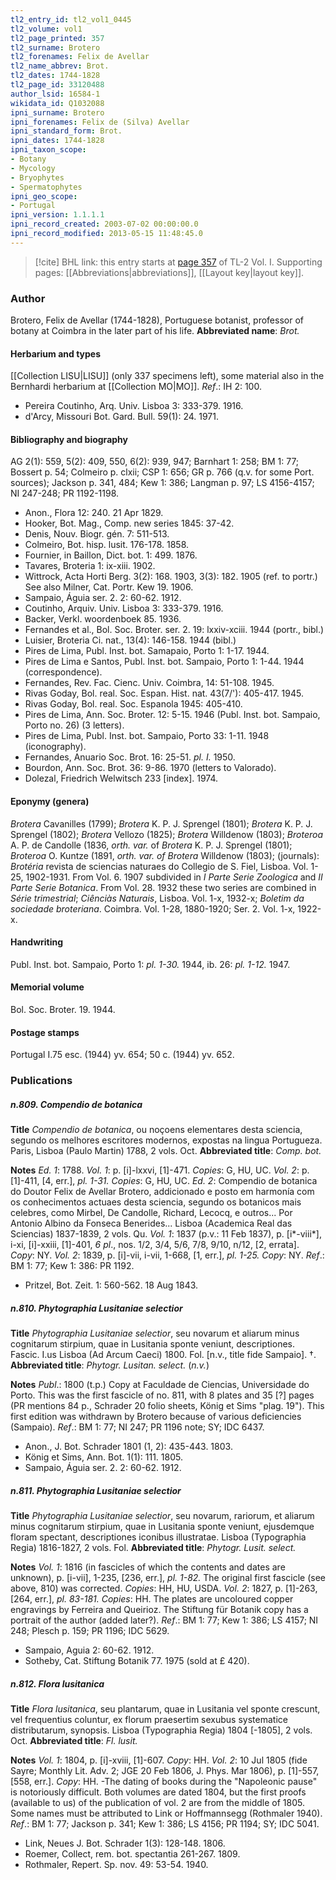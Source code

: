 ```yaml
---
tl2_entry_id: tl2_vol1_0445
tl2_volume: vol1
tl2_page_printed: 357
tl2_surname: Brotero
tl2_forenames: Felix de Avellar
tl2_name_abbrev: Brot.
tl2_dates: 1744-1828
tl2_page_id: 33120488
author_lsid: 16584-1
wikidata_id: Q1032088
ipni_surname: Brotero
ipni_forenames: Felix de (Silva) Avellar
ipni_standard_form: Brot.
ipni_dates: 1744-1828
ipni_taxon_scope: 
- Botany
- Mycology
- Bryophytes
- Spermatophytes
ipni_geo_scope: 
- Portugal
ipni_version: 1.1.1.1
ipni_record_created: 2003-07-02 00:00:00.0
ipni_record_modified: 2013-05-15 11:48:45.0
---
```



> [!cite] BHL link: this entry starts at [page 357](https://www.biodiversitylibrary.org/page/33120488) of TL-2 Vol. I.
> Supporting pages: [[Abbreviations|abbreviations]], [[Layout key|layout key]].

### Author

Brotero, Felix de Avellar (1744-1828), Portuguese botanist, professor of botany at Coimbra in the later part of his life. 
**Abbreviated name**: *Brot.*

#### Herbarium and types

[[Collection LISU|LISU]] (only 337 specimens left), some material also in the Bernhardi herbarium at [[Collection MO|MO]].
*Ref*.: IH 2: 100.
- Pereira Coutinho, Arq. Univ. Lisboa 3: 333-379. 1916.
- d'Arcy, Missouri Bot. Gard. Bull. 59(1): 24. 1971.

#### Bibliography and biography

AG 2(1): 559, 5(2): 409, 550, 6(2): 939, 947; Barnhart 1: 258; BM 1: 77; Bossert p. 54; Colmeiro p. clxii; CSP 1: 656; GR p. 766 (q.v. for some Port. sources); Jackson p. 341, 484; Kew 1: 386; Langman p. 97; LS 4156-4157; NI 247-248; PR 1192-1198.
- Anon., Flora 12: 240. 21 Apr 1829.
- Hooker, Bot. Mag., Comp. new series 1845: 37-42.
- Denis, Nouv. Biogr. gén. 7: 511-513.
- Colmeiro, Bot. hisp. lusit. 176-178. 1858.
- Fournier, in Baillon, Dict. bot. 1: 499. 1876.
- Tavares, Broteria 1: ix-xiii. 1902.
- Wittrock, Acta Horti Berg. 3(2): 168. 1903, 3(3): 182. 1905 (ref. to portr.) See also Milner, Cat. Portr. Kew 19. 1906.
- Sampaio, Águia ser. 2. 2: 60-62. 1912.
- Coutinho, Arquiv. Univ. Lisboa 3: 333-379. 1916.
- Backer, Verkl. woordenboek 85. 1936.
- Fernandes et al., Bol. Soc. Broter. ser. 2. 19: lxxiv-xciii. 1944 (portr., bibl.)
- Luisier, Broteria Ci. nat., 13(4): 146-158. 1944 (bibl.)
- Pires de Lima, Publ. Inst. bot. Samapaio, Porto 1: 1-17. 1944.
- Pires de Lima e Santos, Publ. Inst. bot. Sampaio, Porto 1: 1-44. 1944 (correspondence).
- Fernandes, Rev. Fac. Cienc. Univ. Coimbra, 14: 51-108. 1945.
- Rivas Goday, Bol. real. Soc. Espan. Hist. nat. 43(7/'): 405-417. 1945.
- Rivas Goday, Bol. real. Soc. Espanola 1945: 405-410.
- Pires de Lima, Ann. Soc. Broter. 12: 5-15. 1946 (Publ. Inst. bot. Sampaio, Porto no. 26) (3 letters).
- Pires de Lima, Publ. Inst. bot. Sampaio, Porto 33: 1-11. 1948 (iconography).
- Fernandes, Anuario Soc. Brot. 16: 25-51. *pl. I.* 1950.
- Bourdon, Ann. Soc. Brot. 36: 9-86. 1970 (letters to Valorado).
- Dolezal, Friedrich Welwitsch 233 \[index\]. 1974.

#### Eponymy (genera)

*Brotera* Cavanilles (1799); *Brotera* K. P. J. Sprengel (1801); *Brotera* K. P. J. Sprengel (1802); *Brotera* Vellozo (1825); *Brotera* Willdenow (1803); *Broteroa* A. P. de Candolle (1836, *orth. var.* of *Brotera* K. P. J. Sprengel (1801); *Broteroa* O. Kuntze (1891, *orth. var. of Brotera* Willdenow (1803); (journals): *Brotéria* revista de sciencias naturaes do Collegio de S. Fiel, Lisboa. Vol. 1-25, 1902-1931. From Vol. 6. 1907 subdivided in *I Parte Serie Zoologica* and *II Parte Serie Botanica*. From Vol. 28. 1932 these two series are combined in *Série trimestrial*; *Ciênciàs Naturais*, Lisboa. Vol. 1-x, 1932-x; *Boletim da sociedade broteriana*. Coimbra. Vol. 1-28, 1880-1920; Ser. 2. Vol. 1-x, 1922-x.

#### Handwriting

Publ. Inst. bot. Sampaio, Porto 1: *pl. 1-30.* 1944, ib. 26: *pl. 1-12.* 1947.

#### Memorial volume

Bol. Soc. Broter. 19. 1944.

#### Postage stamps

Portugal I.75 esc. (1944) yv. 654; 50 c. (1944) yv. 652.

### Publications

##### n.809. Compendio de botanica

**Title**
*Compendio de botanica*, ou noçoens elementares desta sciencia, segundo os melhores escritores modernos, expostas na lingua Portugueza. Paris, Lisboa (Paulo Martin) 1788, 2 vols. Oct.
**Abbreviated title**: *Comp. bot.*

**Notes**
*Ed. 1*: 1788.
*Vol. 1*: p. \[i\]-lxxvi, \[1\]-471. *Copies*: G, HU, UC.
*Vol. 2*: p. \[1\]-411, \[4, err.\], *pl. 1-31. Copies*: G, HU, UC.
*Ed. 2*: Compendio de botanica do Doutor Felix de Avellar Brotero, addicionado e posto em harmonía com os conhecimentos actuaes desta sciencia, segundo os botanicos mais celebres, como Mirbel, De Candolle, Richard, Lecocq, e outros... Por Antonio Albino da Fonseca Benerides... Lisboa (Academica Real das Sciencias) 1837-1839, 2 vols. Qu.
*Vol. 1*: 1837 (p.v.: 11 Feb 1837), p. \[i\*-viii\*\], i-xi, \[i\]-xxiii, \[1\]-401, *6 pl*., nos. 1/2, 3/4, 5/6, 7/8, 9/10, n/12, \[2, errata\]. *Copy*: NY.
*Vol. 2*: 1839, p. \[i\]-vii, i-vii, 1-668, \[1, err.\], *pl. 1-25. Copy*: NY.
*Ref*.: BM 1: 77; Kew 1: 386: PR 1192.
- Pritzel, Bot. Zeit. 1: 560-562. 18 Aug 1843.

##### n.810. Phytographia Lusitaniae selectior

**Title**
*Phytographia Lusitaniae selectior*, seu novarum et aliarum minus cognitarum stirpium, quae in Lusitania sponte veniunt, descriptiones. Fascic. I.us Lisboa (Ad Arcum Caeci) 1800. Fol. \[n.v., title fide Sampaio\]. †.
**Abbreviated title**: *Phytogr. Lusitan. select.* (*n.v.*)

**Notes**
*Publ*.: 1800 (t.p.) Copy at Faculdade de Ciencias, Universidade do Porto. This was the first fascicle of no. 811, with 8 plates and 35 \[?\] pages (PR mentions 84 p., Schrader 20 folio sheets, König et Sims "plag. 19"). This first edition was withdrawn by Brotero because of various deficiencies (Sampaio).
*Ref*.: BM 1: 77; NI 247; PR 1196 note; SY; IDC 6437.
- Anon., J. Bot. Schrader 1801 (1, 2): 435-443. 1803.
- König et Sims, Ann. Bot. 1(1): 111. 1805.
- Sampaio, Águia ser. 2. 2: 60-62. 1912.

##### n.811. Phytographia Lusitaniae selectior

**Title**
*Phytographia Lusitaniae selectior*, seu novarum, rariorum, et aliarum minus cognitarum stirpium, quae in Lusitania sponte veniunt, ejusdemque floram spectant, descriptiones iconibus illustratae. Lisboa (Typographia Regia) 1816-1827, 2 vols. Fol.
**Abbreviated title**: *Phytogr. Lusit. select.*

**Notes**
*Vol. 1*: 1816 (in fascicles of which the contents and dates are unknown), p. \[i-vii\], 1-235, \[236, err.\], *pl. 1-82.* The original first fascicle (see above, 810) was corrected. *Copies*: HH, HU, USDA.
*Vol. 2*: 1827, p. \[1\]-263, \[264, err.\], *pl. 83-181. Copies*: HH.
The plates are uncoloured copper engravings by Ferreira and Queirioz. The Stiftung für Botanik copy has a portrait of the author (added later?).
*Ref*.: BM 1: 77; Kew 1: 386; LS 4157; NI 248; Plesch p. 159; PR 1196; IDC 5629.
- Sampaio, Aguia 2: 60-62. 1912.
- Sotheby, Cat. Stiftung Botanik 77. 1975 (sold at £ 420).

##### n.812. Flora lusitanica

**Title**
*Flora lusitanica*, seu plantarum, quae in Lusitania vel sponte crescunt, vel frequentius coluntur, ex florum praesertim sexubus systematice distributarum, synopsis. Lisboa (Typographia Regia) 1804 \[-1805\], 2 vols. Oct.
**Abbreviated title**: *Fl. lusit.*

**Notes**
*Vol. 1*: 1804, p. \[i\]-xviii, \[1\]-607. *Copy*: HH.
*Vol. 2*: 10 Jul 1805 (fide Sayre; Monthly Lit. Adv. 2; JGE 20 Feb 1806, J. Phys. Mar 1806), p. \[1\]-557, \[558, err.\]. *Copy*: HH. -The dating of books during the "Napoleonic pause" is notoriously difficult. Both volumes are dated 1804, but the first proofs (available to us) of the publication of vol. 2 are from the middle of 1805. Some names must be attributed to Link or Hoffmannsegg (Rothmaler 1940).
*Ref*.: BM 1: 77; Jackson p. 341; Kew 1: 386; LS 4156; PR 1194; SY; IDC 5041.
- Link, Neues J. Bot. Schrader 1(3): 128-148. 1806.
- Roemer, Collect, rem. bot. spectantia 261-267. 1809.
- Rothmaler, Repert. Sp. nov. 49: 53-54. 1940.

